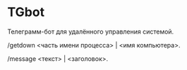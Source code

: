 # TGbot

Телеграмм-бот для удалённого управления системой.

/getdown <часть имени процесса> | <имя компьютера>.

/message <текст> | <заголовок>.